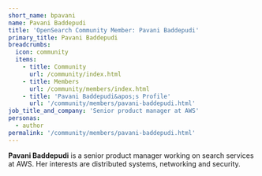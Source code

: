 ```yaml
---
short_name: bpavani
name: Pavani Baddepudi
title: 'OpenSearch Community Member: Pavani Baddepudi'
primary_title: Pavani Baddepudi
breadcrumbs:
  icon: community
  items:
    - title: Community
      url: /community/index.html
    - title: Members
      url: /community/members/index.html
    - title: 'Pavani Baddepudi&apos;s Profile'
      url: '/community/members/pavani-baddepudi.html'
job_title_and_company: 'Senior product manager at AWS'
personas:
  - author
permalink: '/community/members/pavani-baddepudi.html'
---
```


**Pavani Baddepudi** is a senior product manager working on search services at AWS. Her interests are distributed systems, networking and security.